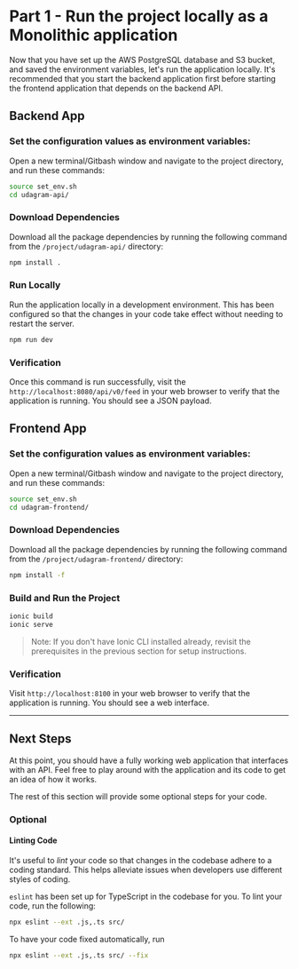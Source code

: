 # Part 1 - Run the project locally as a Monolithic application

Now that you have set up the AWS PostgreSQL database and S3 bucket, and saved the environment variables, let's run the application locally.  It's recommended that you start the backend application first before starting the frontend application that depends on the backend API.

## Backend App

### Set the configuration values as environment variables:
Open a new terminal/Gitbash window and navigate to the project directory, and run these commands:
```bash
source set_env.sh
cd udagram-api/
```

### Download Dependencies
Download all the package dependencies by running the following command from the `/project/udagram-api/` directory:
```bash
npm install .
```
### Run Locally
Run the application locally in a development environment. This has been configured so that the changes in your code take effect without needing to restart the server.
```bash
npm run dev
```

### Verification
Once this command is run successfully, visit the `http://localhost:8080/api/v0/feed` in your web browser to verify that the application is running. You should see a JSON payload.

## Frontend App

### Set the configuration values as environment variables:
Open a new terminal/Gitbash window and navigate to the project directory, and run these commands:
```bash
source set_env.sh
cd udagram-frontend/ 
```


### Download Dependencies
Download all the package dependencies by running the following command from the `/project/udagram-frontend/` directory:
```bash
npm install -f
```

### Build and Run the Project
```bash
ionic build
ionic serve
```
> Note: If you don't have Ionic CLI installed already, revisit the prerequisites in the previous section for setup instructions.

### Verification
Visit `http://localhost:8100` in your web browser to verify that the application is running. You should see a web interface.

___

## Next Steps
At this point, you should have a fully working web application that interfaces with an API. Feel free to play around with the application and its code to get an idea of how it works.

The rest of this section will provide some optional steps for your code.

### Optional
#### Linting Code
It's useful to _lint_ your code so that changes in the codebase adhere to a coding standard. This helps alleviate issues when developers use different styles of coding.

`eslint` has been set up for TypeScript in the codebase for you. To lint your code, run the following:
```bash
npx eslint --ext .js,.ts src/
```
To have your code fixed automatically, run
```bash
npx eslint --ext .js,.ts src/ --fix
```
